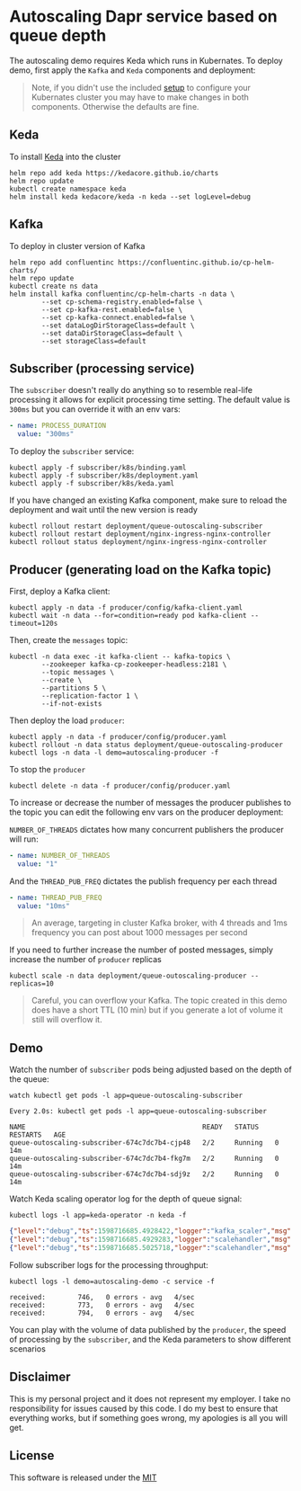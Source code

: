 # Autoscaling Dapr service based on queue depth 

The autoscaling demo requires Keda which runs in Kubernates. To deploy demo, first apply the `Kafka` and `Keda` components and deployment:

> Note, if you didn't use the included [setup](../setup) to configure your Kubernates cluster you may have to make changes in both components. Otherwise the defaults are fine. 

## Keda 

To install [Keda](https://github.com/kedacore/keda) into the cluster 

```shell
helm repo add keda https://kedacore.github.io/charts
helm repo update
kubectl create namespace keda
helm install keda kedacore/keda -n keda --set logLevel=debug
```

## Kafka 

To deploy in cluster version of Kafka

```shell
helm repo add confluentinc https://confluentinc.github.io/cp-helm-charts/
helm repo update
kubectl create ns data
helm install kafka confluentinc/cp-helm-charts -n data \
		--set cp-schema-registry.enabled=false \
		--set cp-kafka-rest.enabled=false \
		--set cp-kafka-connect.enabled=false \
		--set dataLogDirStorageClass=default \
		--set dataDirStorageClass=default \
		--set storageClass=default
```

## Subscriber (processing service)

The `subscriber` doesn't really do anything so to resemble real-life processing it allows for explicit processing time setting. The default value is `300ms` but you can override it with an env vars:

```yaml
- name: PROCESS_DURATION
  value: "300ms"
```

To deploy the `subscriber` service:

```shell
kubectl apply -f subscriber/k8s/binding.yaml
kubectl apply -f subscriber/k8s/deployment.yaml
kubectl apply -f subscriber/k8s/keda.yaml
```

If you have changed an existing Kafka component, make sure to reload the deployment and wait until the new version is ready

```shell
kubectl rollout restart deployment/queue-outoscaling-subscriber
kubectl rollout restart deployment/nginx-ingress-nginx-controller
kubectl rollout status deployment/nginx-ingress-nginx-controller
```

## Producer (generating load on the Kafka topic)

First, deploy a Kafka client:

```shell
kubectl apply -n data -f producer/config/kafka-client.yaml
kubectl wait -n data --for=condition=ready pod kafka-client --timeout=120s
```

Then, create the `messages` topic: 

```shell
kubectl -n data exec -it kafka-client -- kafka-topics \
		--zookeeper kafka-cp-zookeeper-headless:2181 \
		--topic messages \
		--create \
		--partitions 5 \
		--replication-factor 1 \
		--if-not-exists
```

Then deploy the load `producer`:

```shell
kubectl apply -n data -f producer/config/producer.yaml
kubectl rollout -n data status deployment/queue-outoscaling-producer
kubectl logs -n data -l demo=autoscaling-producer -f
```

To stop the `producer`

```shell
kubectl delete -n data -f producer/config/producer.yaml
```

To increase or decrease the number of messages the producer publishes to the topic you can edit the following env vars on the producer deployment: 

`NUMBER_OF_THREADS` dictates how many concurrent publishers the producer will run:

```yaml
- name: NUMBER_OF_THREADS
  value: "1"
```

And the `THREAD_PUB_FREQ` dictates the publish frequency per each thread

```yaml
- name: THREAD_PUB_FREQ
  value: "10ms"
```

> An average, targeting in cluster Kafka broker, with 4 threads and 1ms frequency you can post about 1000 messages per second

If you need to further increase the number of posted messages, simply increase the number of `producer` replicas 

```shell
kubectl scale -n data deployment/queue-outoscaling-producer --replicas=10 
```

> Careful, you can overflow your Kafka. The topic created in this demo does have a short TTL (10 min) but if you generate a lot of volume it still will overflow it.


## Demo 

Watch the number of `subscriber` pods being adjusted based on the depth of the queue:

```shell
watch kubectl get pods -l app=queue-outoscaling-subscriber
```

```shell
Every 2.0s: kubectl get pods -l app=queue-outoscaling-subscriber

NAME                                            READY   STATUS    RESTARTS   AGE
queue-outoscaling-subscriber-674c7dc7b4-cjp48   2/2     Running   0          14m
queue-outoscaling-subscriber-674c7dc7b4-fkg7m   2/2     Running   0          14m
queue-outoscaling-subscriber-674c7dc7b4-sdj9z   2/2     Running   0          14m
```

Watch Keda scaling operator log for the depth of queue signal:

```shell
kubectl logs -l app=keda-operator -n keda -f
```

```json
{"level":"debug","ts":1598716685.4928422,"logger":"kafka_scaler","msg":"Group autoscaling has a lag of 2 for topic messages and partition 0\n"}
{"level":"debug","ts":1598716685.4929283,"logger":"scalehandler","msg":"Scaler for scaledObject is active","ScaledObject.Namespace":"default","ScaledObject.Name":"queue-outoscaling-scaler","ScaledObject.ScaleType":"deployment","Scaler":{}}
{"level":"debug","ts":1598716685.5025718,"logger":"scalehandler","msg":"ScaledObject's Status was properly updated","ScaledObject.Namespace":"default","ScaledObject.Name":"queue-outoscaling-scaler","ScaledObject.ScaleType":"deployment"}
```

Follow subscriber logs for the processing throughput:

```shell
kubectl logs -l demo=autoscaling-demo -c service -f 
```

```shell
received:        746,   0 errors - avg   4/sec
received:        773,   0 errors - avg   4/sec
received:        794,   0 errors - avg   4/sec
```

You can play with the volume of data published by the `producer`, the speed of processing by the `subscriber`, and the Keda parameters to show different scenarios

## Disclaimer

This is my personal project and it does not represent my employer. I take no responsibility for issues caused by this code. I do my best to ensure that everything works, but if something goes wrong, my apologies is all you will get.

## License

This software is released under the [MIT](../LICENSE)
